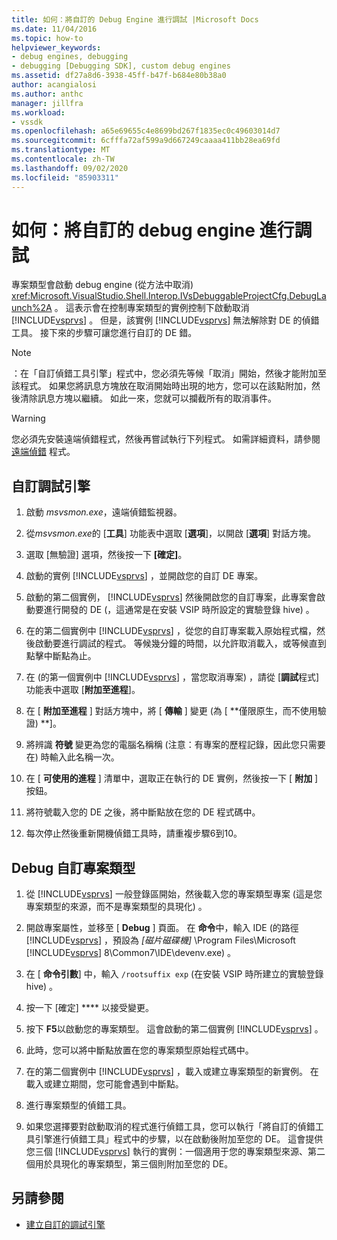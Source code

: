 ```yaml
---
title: 如何：將自訂的 Debug Engine 進行調試 |Microsoft Docs
ms.date: 11/04/2016
ms.topic: how-to
helpviewer_keywords:
- debug engines, debugging
- debugging [Debugging SDK], custom debug engines
ms.assetid: df27a8d6-3938-45ff-b47f-b684e80b38a0
author: acangialosi
ms.author: anthc
manager: jillfra
ms.workload:
- vssdk
ms.openlocfilehash: a65e69655c4e8699bd267f1835ec0c49603014d7
ms.sourcegitcommit: 6cfffa72af599a9d667249caaaa411bb28ea69fd
ms.translationtype: MT
ms.contentlocale: zh-TW
ms.lasthandoff: 09/02/2020
ms.locfileid: "85903311"
---
```

# <a name="how-to-debug-a-custom-debug-engine"></a>如何：將自訂的 debug engine 進行調試
專案類型會啟動 debug engine (從方法中取消) <xref:Microsoft.VisualStudio.Shell.Interop.IVsDebuggableProjectCfg.DebugLaunch%2A> 。 這表示會在控制專案類型的實例控制下啟動取消 [!INCLUDE[vsprvs](../../code-quality/includes/vsprvs_md.md)] 。 但是，該實例 [!INCLUDE[vsprvs](../../code-quality/includes/vsprvs_md.md)] 無法解除對 DE 的偵錯工具。 接下來的步驟可讓您進行自訂的 DE 錯。

> [!NOTE]
> ：在「自訂偵錯工具引擎」程式中，您必須先等候「取消」開始，然後才能附加至該程式。 如果您將訊息方塊放在取消開始時出現的地方，您可以在該點附加，然後清除訊息方塊以繼續。 如此一來，您就可以攔截所有的取消事件。

> [!WARNING]
> 您必須先安裝遠端偵錯程式，然後再嘗試執行下列程式。 如需詳細資料，請參閱 [遠端偵錯](../../debugger/remote-debugging.md) 程式。

## <a name="debug-a-custom-debug-engine"></a>自訂調試引擎

1. 啟動 *msvsmon.exe*，遠端偵錯監視器。

2. 從*msvsmon.exe*的 [**工具**] 功能表中選取 [**選項**]，以開啟 [**選項**] 對話方塊。

3. 選取 [無驗證] 選項，然後按一下 **[確定]**。

4. 啟動的實例 [!INCLUDE[vsprvs](../../code-quality/includes/vsprvs_md.md)] ，並開啟您的自訂 DE 專案。

5. 啟動的第二個實例， [!INCLUDE[vsprvs](../../code-quality/includes/vsprvs_md.md)] 然後開啟您的自訂專案，此專案會啟動要進行開發的 DE (，這通常是在安裝 VSIP 時所設定的實驗登錄 hive) 。

6. 在的第二個實例中 [!INCLUDE[vsprvs](../../code-quality/includes/vsprvs_md.md)] ，從您的自訂專案載入原始程式檔，然後啟動要進行調試的程式。 等候幾分鐘的時間，以允許取消載入，或等候直到點擊中斷點為止。

7. 在 (的第一個實例中 [!INCLUDE[vsprvs](../../code-quality/includes/vsprvs_md.md)] ，當您取消專案) ，請從 [**調試**程式] 功能表中選取 [**附加至進程**]。

8. 在 [ **附加至進程** ] 對話方塊中，將 [ **傳輸** ] 變更 (為 [ **僅限原生，而不使用驗證) **]。

9. 將辨識 **符號** 變更為您的電腦名稱稱 (注意：有專案的歷程記錄，因此您只需要在) 時輸入此名稱一次。

10. 在 [ **可使用的進程** ] 清單中，選取正在執行的 DE 實例，然後按一下 [ **附加** ] 按鈕。

11. 將符號載入您的 DE 之後，將中斷點放在您的 DE 程式碼中。

12. 每次停止然後重新開機偵錯工具時，請重複步驟6到10。

## <a name="debug-a-custom-project-type"></a>Debug 自訂專案類型

1. 從 [!INCLUDE[vsprvs](../../code-quality/includes/vsprvs_md.md)] 一般登錄區開始，然後載入您的專案類型專案 (這是您專案類型的來源，而不是專案類型的具現化) 。

2. 開啟專案屬性，並移至 [ **Debug** ] 頁面。 在 **命令**中，輸入 IDE (的路徑 [!INCLUDE[vsprvs](../../code-quality/includes/vsprvs_md.md)] ，預設為 *[磁片磁碟機]* \Program Files\Microsoft [!INCLUDE[vsprvs](../../code-quality/includes/vsprvs_md.md)] 8\Common7\IDE\devenv.exe) 。

3. 在 [ **命令引數**] 中，輸入 `/rootsuffix exp` (在安裝 VSIP 時所建立的實驗登錄 hive) 。

4. 按一下 [確定] **** 以接受變更。

5. 按下 **F5**以啟動您的專案類型。 這會啟動的第二個實例 [!INCLUDE[vsprvs](../../code-quality/includes/vsprvs_md.md)] 。

6. 此時，您可以將中斷點放置在您的專案類型原始程式碼中。

7. 在的第二個實例中 [!INCLUDE[vsprvs](../../code-quality/includes/vsprvs_md.md)] ，載入或建立專案類型的新實例。 在載入或建立期間，您可能會遇到中斷點。

8. 進行專案類型的偵錯工具。

9. 如果您選擇要對啟動取消的程式進行偵錯工具，您可以執行「將自訂的偵錯工具引擎進行偵錯工具」程式中的步驟，以在啟動後附加至您的 DE。 這會提供您三個 [!INCLUDE[vsprvs](../../code-quality/includes/vsprvs_md.md)] 執行的實例：一個適用于您的專案類型來源、第二個用於具現化的專案類型，第三個則附加至您的 DE。

## <a name="see-also"></a>另請參閱
- [建立自訂的調試引擎](../../extensibility/debugger/creating-a-custom-debug-engine.md)
